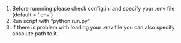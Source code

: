1. Before runnning please check config.ini and specify your .env file (default = '.env')
2. Run script with "python run.py"
3. If there is problem with loading your .env file you can also specify absolute path to it.
